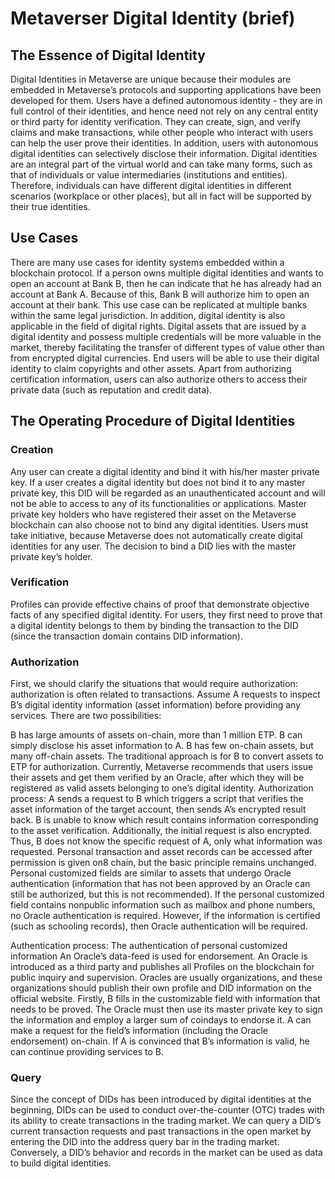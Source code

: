 # Metaverser Digital Identity (brief)

## The Essence of Digital Identity

Digital Identities in Metaverse are unique because their modules are embedded in Metaverse’s protocols and supporting applications have been developed for them. Users have a defined autonomous identity - they are in full control of their identities, and hence need not rely on any central entity or third party for identity verification. They can create, sign, and verify claims and make transactions, while other people who interact with users can help the user prove their identities. In addition, users with autonomous digital identities can selectively
disclose their information.
Digital identities are an integral part of the virtual world and can take many forms, such as that of individuals or value intermediaries (institutions and entities). Therefore, individuals can have different digital identities in different scenarios (workplace or other places), but all in fact will be supported by their true identities.

## Use Cases

There are many use cases for identity systems embedded within a blockchain
protocol.
If a person owns multiple digital identities and wants to open an account at Bank B, then he can indicate that he has already had an account at Bank A. Because of this, Bank B will authorize him to open an account at their bank. This use case can be replicated at multiple banks within the same legal jurisdiction. In addition, digital identity is also applicable in the field of digital rights. Digital assets that are issued by a digital identity and possess multiple credentials will be more valuable in the market, thereby facilitating the transfer of different types of value other than from encrypted digital currencies. End users will be able to use their digital identity to claim copyrights and other assets. Apart from authorizing certification information, users can also authorize others to access their private data (such as reputation and credit data).

## The Operating Procedure of Digital Identities

### Creation

Any user can create a digital identity and bind it with his/her master private key. If a user creates a digital identity but does not bind it to any master private key, this DID will be regarded as an unauthenticated account and will not be able to access to any of its functionalities or applications. Master private key holders who have registered their asset on the Metaverse blockchain can also choose not to bind any digital identities. Users must take initiative, because Metaverse does not automatically create digital identities for any user. The decision to bind a DID lies with the master private key’s holder.

### Verification

Profiles can provide effective chains of proof that demonstrate objective facts of any specified digital identity. For users, they first need to prove that a digital identity belongs to them by binding the transaction to the DID (since the transaction domain contains DID information).

### Authorization

First, we should clarify the situations that would require authorization: authorization is often related to transactions. Assume A requests to inspect B’s digital identity information (asset information) before providing any services. There are two possibilities:

B has large amounts of assets on-chain, more than 1 million ETP. B can simply disclose his asset information to A.
B has few on-chain assets, but many off-chain assets. The traditional approach is for B to convert assets to ETP for authorization. Currently, Metaverse recommends that users issue their assets and get them verified by an Oracle, after which they will be registered as valid assets belonging to one’s digital identity.
Authorization process:
A sends a request to B which triggers a script that verifies the asset information of the target account, then sends A’s encrypted result back. B is unable to know which result contains information corresponding to the asset verification. Additionally, the initial request is also encrypted. Thus, B does not know the specific request of A, only what information was requested. Personal transaction and asset records can be accessed after permission is given on8 chain, but the basic principle remains unchanged. Personal customized fields are similar to assets that undergo Oracle authentication (information that has not been approved by an Oracle can still be authorized, but this is not recommended). If the personal customized field contains nonpublic information such as mailbox and phone numbers, no Oracle authentication is required. However, if the information is certified (such as schooling records), then Oracle authentication
will be required.

Authentication process:
The authentication of personal customized information An Oracle’s data-feed is used for endorsement. An Oracle is introduced as a third party and publishes all Profiles on the blockchain for public inquiry and supervision. Oracles are usually organizations, and these organizations should publish their own profile and DID information on the official website. Firstly, B fills in the customizable field with information that needs to be proved. The Oracle must then use its master private key to sign the information and employ a larger sum of coindays to endorse it. A can make a request for the field’s information (including the Oracle endorsement) on-chain. If A is convinced that B’s information is valid, he can continue providing services to B.

### Query

Since the concept of DIDs has been introduced by digital identities at the beginning, DIDs can be used to conduct over-the-counter (OTC) trades with its ability to create transactions in the trading market. We can query a DID’s current transaction requests and past transactions in the open market by entering the DID into the address query bar in the trading market. Conversely, a DID’s behavior and records in the market can be used as data to build digital identities.
